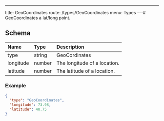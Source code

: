 ---
title: GeoCoordinates
route: /types/GeoCoordinates
menu: Types
---# GeoCoordinates
a lat/long point.


## Schema
| Name | Type | Description |
|:-----| :--- | :---------- |
| type | string | GeoCordinates  |
| longitude | number | The longitude of a location.  |
| latitude | number | The latitude of a location.  |

### Example
```json
{
  "type": "GeoCoordinates",
  "longitude": 73.98,
  "latitude": 40.75
}
```
